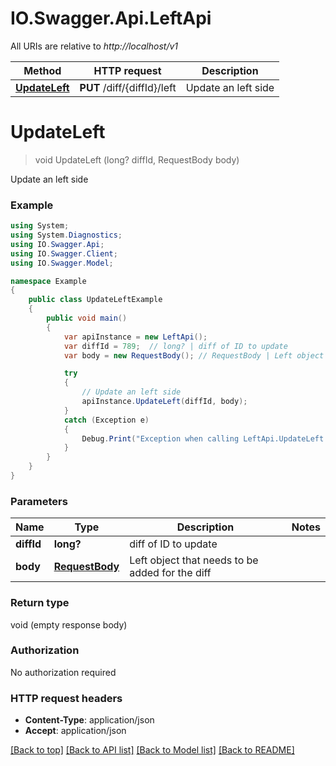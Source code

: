 # IO.Swagger.Api.LeftApi

All URIs are relative to *http://localhost/v1*

Method | HTTP request | Description
------------- | ------------- | -------------
[**UpdateLeft**](LeftApi.md#updateleft) | **PUT** /diff/{diffId}/left | Update an left side


<a name="updateleft"></a>
# **UpdateLeft**
> void UpdateLeft (long? diffId, RequestBody body)

Update an left side

### Example
```csharp
using System;
using System.Diagnostics;
using IO.Swagger.Api;
using IO.Swagger.Client;
using IO.Swagger.Model;

namespace Example
{
    public class UpdateLeftExample
    {
        public void main()
        {
            var apiInstance = new LeftApi();
            var diffId = 789;  // long? | diff of ID to update
            var body = new RequestBody(); // RequestBody | Left object that needs to be added for the diff

            try
            {
                // Update an left side
                apiInstance.UpdateLeft(diffId, body);
            }
            catch (Exception e)
            {
                Debug.Print("Exception when calling LeftApi.UpdateLeft: " + e.Message );
            }
        }
    }
}
```

### Parameters

Name | Type | Description  | Notes
------------- | ------------- | ------------- | -------------
 **diffId** | **long?**| diff of ID to update | 
 **body** | [**RequestBody**](RequestBody.md)| Left object that needs to be added for the diff | 

### Return type

void (empty response body)

### Authorization

No authorization required

### HTTP request headers

 - **Content-Type**: application/json
 - **Accept**: application/json

[[Back to top]](#) [[Back to API list]](../README.md#documentation-for-api-endpoints) [[Back to Model list]](../README.md#documentation-for-models) [[Back to README]](../README.md)

